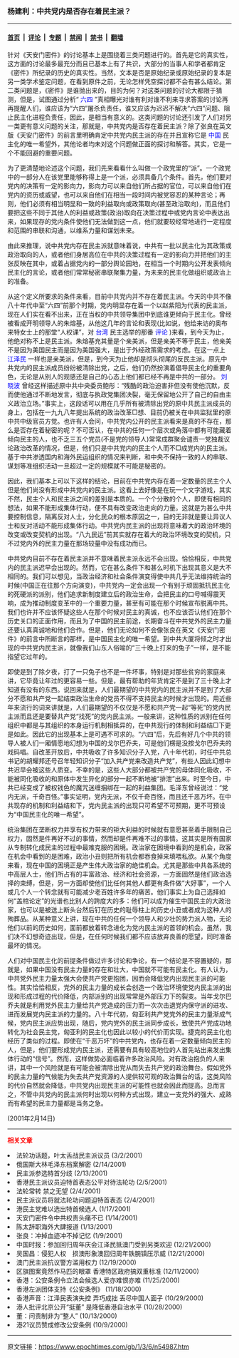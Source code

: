 ### 杨建利：中共党内是否存在着民主派？

---

#### [首页](../../../..?n54987) &nbsp;|&nbsp; [评论](../../../../../epoch-comment?n54987) &nbsp;|&nbsp; [专题](../../../../../epoch-special?n54987) &nbsp;|&nbsp; [禁闻](../../../../../epoch-news?n54987) &nbsp;|&nbsp; [禁书](../../../../../books?n54987) &nbsp;|&nbsp; [翻墙](https://github.com/gfw-breaker/nogfw/blob/master/README.md?n54987)


<div class="post_content" id="artbody" itemprop="articleBody">
 <!-- article content begin -->
 <p>
  针对《天安门密件》的讨论基本上是围绕着三类问题进行的。首先是它的真实性，这方面的讨论最多最充分而且已基本上有了共识，大部分的当事人和学者都肯定《密件》所纪录的历史的真实性。当然，文本是否是原始纪录或原始纪录的复本是另一类学术鉴定问题，在看到原件之前，无论怎样凭空探讨都不会有甚么结论。第二类问题是，《密件》是谁抛出来的，目的为何？对这类问题的讨论大都限于猜测，但是，试图通过分析“
  <ok href="https://www.epochtimes.com/news/epochnews/news/Focus.asp?Focus_ID=1102">
   <font color="blue">
    六四
   </font>
  </ok>
  ”真相曝光对谁有利对谁不利来寻求答案的讨论再再提醒人们，谁应该为“六四”屠杀负责任，谁又应该为迟迟不解决“六四”问题、阻止民主化进程负责任，因此，是相当有意义的。这类问题的讨论还引发了人们对另一类更有意义问题的关注，那就是，中共党内是否存在着民主派？除了张良在英文版《天安门密件》的前言里明确肯定中共党内民主派的存在并且宣称它是
  <ok href="http://www3.epochtimes.com/news/epochnews/main/2.html">
   <font color="blue">
    中国
   </font>
  </ok>
  民主化的唯一希望外，其他论者均未对这个问题做正面的探讨和解答。其实，它是一个不能回避的重要问题。
 </p>
 <p>
  为了更清楚地论述这个问题，我们先来看看什么叫做一个政党里的“派”。一个政党中的一部分人在该党里能够称得上是一个派，必须具备几个条件。首先，他们要对党内的决策有一定的影向力，影向力可以来自他们所占据的官位，可以来自他们在党内的资历或威望，也可以来自他们在相当一段时间内被党容忍的某种言论；再则，他们必须有相当明显和一致的利益取向或政策取向(甚至政治取向)，而且他们要把这些不同于其他人的利益或政策(政治)取向在决策过程中或党内言论中表达出来，如果现存的党内条件使他们无法做到这一点，他们就要较经常地进行一定程度和范围的串联和沟通，以维系力量和谋划未来。
 </p>
 <p>
  由此来推理，说中共党内存在民主派就意味着说，中共有一批以民主化为其政策或政治取向的人，或者他们身居高位在中共的决策过程有一定的影向力并把他们的主张反映在其中，或着占据党内的一部分舆论园地，在相当一个时期内公开发表倾向民主化的言论，或者他们常常秘密串联聚集力量，为未来的民主化做组织或政治上的准备。
 </p>
 <p>
  从这个定义所要求的条件来看，目前中共党内并不存在着民主派。今天的中共不像八十年代中至“六四”前那个时期，党内明显存在着一个以赵紫阳为代表的民主派，现在人们实在看不出来，正在当权的中共领导集团中到底谁更倾向于民主化。曾经被看成开明领导人的朱熔基，从他这几年的言论和表现(比如说，他给来访的奥布来特女士上的那堂“人权课”，对
  <ok href="http://www3.epochtimes.com/news/epochnews/main/3.html">
   <font color="blue">
    台湾
   </font>
  </ok>
  民主选举的那番
  <ok href="http://www3.epochtimes.com/news/epochnews/main/8.html">
   <font color="blue">
    评论
   </font>
  </ok>
  )来看，到今天为止，他绝对称不上是民主派。朱熔基充其量是个亲美派，但是亲美不等于民主，他亲美不是因为美国民主而是因为美国强大，是出于外经政策需求的考虑。在这一点上
  <ok href="http://www1.epochtimes.com/news/epochnews/news/Focus.asp?Focus_ID=801">
   <font color="blue">
    江泽民
   </font>
  </ok>
  一样也是亲美派，但是，到今天为止他却是彻头彻尾的反民主派。原先中共党内的民主派成员纷纷被清除出党，之后，他们仍然扮演着倡导民主化的重要角色，无论是从别人的观感还是自己的心态上他们都已经不再是中共的一部分。
  <ok href="http://www1.epochtimes.com/news/epochnews/comt/comauth.asp?cat_ID=423&amp;subsubcat=LiuXiaoBo">
   <font color="blue">
    刘晓波
   </font>
  </ok>
  曾经这样描述原中共中央委员鲍彤：“残酷的政治迫害非但没有使他沉默，反而使他通过不断地发言，彻底与执政党集团决裂，毫无保留地公开了自己的自由主义政治立场。”事实上，这段话可以用在几乎所有被清除出党的原中共民主派成员的身上，包括在一九九八年提出系统的政治改革□想、目前仍被关在中共监狱里的原中共中级官员方觉。也许有人会问，中共党内公开的民主派看来是真的不存在，那么是否存在着秘密的呢？不可否认，在中共的任何一个层次或角落中都有可能藏着倾向民主的人，也不乏三五个党员(不是党的领导人)常常成群聚会谴责一党独裁议论政治改革的情况，但是，他们只是中共党内的民主个人而不□成党内的民主派。基于中共渗透国内和海外民运组织的情况来判断，和中央不保持一致的人的串联、谋划等准组织活动一旦超过一定的规模就不可能是秘密的。
 </p>
 <p>
  因此，我们基本上可以下这样的结论，目前在中共党内存在着一定数量的民主个人但是他们尚没有形成中共党内的民主派。这看上去好像是在玩一个文字游戏，其实不然，民主个人和民主派之间的差别是本质的。一个个分散的个人，即使有相同的想法，如果不能形成集体行动，便不具有改变政治走向的力量。这就是为甚么中共要控制信息，隔离反对人士，分化民众的根本原因之一，目的无非就是要让异议人士和反对活动不能形成集体行动。中共党内民主派的出现将意味着大的政治环境的改变或改变契机的出现。“八九民运”前其实就存在着大的政治环境改变的契机，只不过党内外的民主力量在那场较量中没有成功而已。
 </p>
 <p>
  中共党内目前不存在着民主派并不意味着民主派永远不会出现。恰恰相反，中共党内的民主派迟早会出现的。然而，它在甚么条件下和甚么时机下出现其意义是大不相同的。我们可以想见，当政治经济和社会条件演变得使中共几乎无法维持统治的时候(中国正在往那个方向演变)，中共党内一定会出现一个有别于顽固抵抗民主化的死硬派的派别，他们追求新制度建立后的政治生命，会把民主的口号喊得震天响，成为推动制度变革中的一个重要力量，甚至有可能在那个时候宣布脱离中共。我们也许并不应该怀疑这些人在那个时候对民主的真诚，也不应该否认他们在那个历史关口的正面作用，而且为了中国的民主前途，长期奋斗在中共党外的民主力量还要认真真诚地和他们合作。但是，他们无论如何不会像张良在英文《天安门密件》的前言中所断言的那样，是中国民主化的唯一希望。到中共大厦将倾之时才出现的中共党内民主派，就像我们山东人俗喻的“三十晚上打来的兔子”一样，是不能指望它过年的。
 </p>
 <p>
  即使是到了除夕夜，打了一只兔子也不是一件坏事，特别是对那些贫穷的家庭来讲，它毕竟让年过的更容易一些。但是，最有帮助的年货肯定不是到了三十晚上才知道有没有的东西。说回来就是，人们最期望的中共党内的民主派并不是到了大部分不愿和共产党一起结束政治生命的党员不得不支持民主的时候才出现的。用近些年来流行的词来讲就是，人们最期望的不仅仅是不愿和共产党一起“等死”的党内民主派而且还是要替共产党“找死”的党内民主派。一般来讲，这种性质的派别在任何组织中都是与其组织的本身运行机制相抵异的，在中共现行的体制和利益结□下更是如此。因此它的出现基本上是可遇不可求的。“六四”后，先后有好几个中共的领导人被人们一厢情愿地幻想为中国的戈尔巴乔夫，可是他们楞是没按戈尔巴乔夫的戏码唱。自改革开放后，中共吸收了许多知识分子入党，八十年代初，时任中共总书记的胡耀邦还号召年轻知识分子“加入共产党来改造共产党”，有些人因此幻想中共迟早会被这些人质变。不幸的是，这些人大部分都被共产党的母体同化吸收，不能被同化吸收的和原体中发生异化的部分一起不断地被“排泄”出来。时至今日，中共已经变成了被权钱色的魔咒迷缠捆绑在一起的利益集团。毛泽东曾经说过：“党内无派，千奇百怪。”事实证明，党内无派，不仅千奇百怪，而且还千恶万坏。在中共现存的机制和利益结和下，党内民主派的出现只可希望不可预期，更不可预设为“中国民主化的唯一希望”。
 </p>
 <p>
  统治集团在垄断权力并享有权力带来的钜大利益的时候就有意愿甚至着手限制自己权力，固然是件再好不过的事情，然而却是件再难不过的事情。这其实是所有国家从专制转化成民主的过程中最难克服的困境。政治家在困境中看到的是机会，政客在机会中看到的是困难，政治小丑则把所有机会都吞食掉来填喂私欲。从某个角度来看，现在中国的困境正是产生伟大政治家的绝佳机会。尤其是那些中共各系统的中高层人士，他们所占有的丰富政治、经济和社会资源，一方面固然是他们政治选择的束缚，但是，另一方面却使他们比任何其他人都更有条件做“大好事”，一个人或几个人一个转念就有可能减少老百姓许多年的痛苦。他们事实上为自己选择如何“盖棺论定”的光谱也比别人的跨度大的多：他们可以成为催生中国民主的大政治家，也可以是被送上断头台然后钉在历史的耻辱柱上的历史小丑或者成为这种人的殉葬品。从某种意义上讲，现在中共的任何一个领导人和少壮的势力派人物，无论他们以前的历史如何，面前都放着转念进化为党内民主派的首领的机会。虽然，我们决不幻想奇迹出现，但是，在任何时候我们都不应该放弃良善的愿望，同时准备最坏的情况。
 </p>
 <p>
  人们对中国民主化的前提条件做过许多讨论和争论，有一个结论是不容置疑的，那就是，如果中国没有民主力量的存在和壮大，中国就不可能有民主化。有人认为，中共党外民主力量太强大会使共产党更抱团，因而会降低党内出现民主派的可能性。其实恰恰相反，党外的民主力量的成长会创造一个政治环境使党内民主派的出现和形成过程的代价降低，内部派别的出现常常是外部压力下的裂变。当年戈尔巴乔夫就是利用党外民主力量给共产党造成的压力而一次次击退党内保守派的进攻、进而发展党内民主派的力量的。八十年代初，匈亚利共产党党外的民主力量渐成气候，党内民主派应势出现，随后，党内党外的民主派同步成长，致使共产党成功地转化为社会民主党，匈亚利的民主化也因此以较小的代价而实现。捷克的民主化也经历了类似的过程。即使在“千恶万坏”的中共党内，也存在着一定数量倾向民主的人，但是，他们要形成党内民主派，还需要有具有较高地位的人首先站出来发出集体行动的“信号”。然而，这样做势必面临着许多政治风险。对有政治抱负的人来讲，其中一个风险就是有可能会被清除出党从而失去共产党的政治舞台。假如党外的民主力量的气候能为失去共产党资源的人提供较可观的政治舞台的话，这类风险的代价自然就会降低，中共党内出现民主派的可能性也就会因此而提高。总而言之，不管中共党内的民主派何时出现以何种方式出现，建立一支党外的强大、成熟而有希望的民主力量都是当务之急。
 </p>
 <p>
  (2001年2月14日)
 </p>
 <hr/>
 <p>
  <b>
   <font color="red">
    相关文章
   </font>
  </b>
  <br/>
 </p>
 <li>
  <ok href="http://epochtimes.com/news/epochnews/newscontent.asp?ID=53090" target="_blank">
   法轮功话题，叶太舌战民主派议员
  </ok>
  (3/2/2001)
  <li>
   <ok href="http://epochtimes.com/news/epochnews/newscontent.asp?ID=47248" target="_blank">
    俄国斯大林毛泽东档案解密
   </ok>
   (2/14/2001)
   <li>
    <ok href="http://epochtimes.com/news/epochnews/newscontent.asp?ID=46934" target="_blank">
     民主派参选特首分歧
    </ok>
    (2/13/2001)
    <li>
     <ok href="http://epochtimes.com/news/epochnews/newscontent.asp?ID=43531" target="_blank">
      香港民主派议员迫特首表态公平对待法轮功
     </ok>
     (2/5/2001)
     <li>
      <ok href="http://epochtimes.com/news/epochnews/newscontent.asp?ID=43328" target="_blank">
       法轮常转 禁之无望
      </ok>
      (2/4/2001)
      <li>
       <ok href="http://epochtimes.com/news/epochnews/newscontent.asp?ID=43288" target="_blank">
        民主派议员将就法轮功问题迫特首表态
       </ok>
       (2/4/2001)
       <li>
        <ok href="http://epochtimes.com/news/epochnews/newscontent.asp?ID=36083" target="_blank">
         港民主党难以选出特首候选人
        </ok>
        (1/17/2001)
        <li>
         <ok href="http://epochtimes.com/news/epochnews/newscontent.asp?ID=34438" target="_blank">
          天安门密件令中共权贵头痛不已
         </ok>
         (1/14/2001)
         <li>
          <ok href="http://epochtimes.com/news/epochnews/newscontent.asp?ID=34081" target="_blank">
           陈太辞职海外大肆报道
          </ok>
          (1/13/2001)
          <li>
           <ok href="http://epochtimes.com/news/epochnews/newscontent.asp?ID=31973" target="_blank">
            张良：冲掉血迹冲不掉记忆
           </ok>
           (1/9/2001)
           <li>
            <ok href="http://epochtimes.com/news/epochnews/newscontent.asp?ID=25931" target="_blank">
             中国时报：参加回归周年庆会江泽民抵澳门受到另类欢迎
            </ok>
            (12/21/2000)
            <li>
             <ok href="http://epochtimes.com/news/epochnews/newscontent.asp?ID=25765" target="_blank">
              吴国昌：侵犯人权　损澳形象澳回归周年铁腕镇压示威
             </ok>
             (12/21/2000)
             <li>
              <ok href="http://epochtimes.com/news/epochnews/newscontent.asp?ID=25416" target="_blank">
               澳门民主派抗议警方滥用权力
              </ok>
              (12/19/2000)
              <li>
               <ok href="http://epochtimes.com/news/epochnews/newscontent.asp?ID=23674" target="_blank">
                区旗图案竟然作马匹的眼罩 香港特区政府搞双重标准
               </ok>
               (12/11/2000)
               <li>
                <ok href="http://epochtimes.com/news/epochnews/newscontent.asp?ID=20146" target="_blank">
                 香港：公安条例令立法会候选人爱亦难恨亦难
                </ok>
                (11/25/2000)
                <li>
                 <ok href="http://epochtimes.com/news/epochnews/newscontent.asp?ID=10348" target="_blank">
                  香港左派团体支持《公安条例》
                 </ok>
                 (11/18/2000)
                 <li>
                  <ok href="http://epochtimes.com/news/epochnews/newscontent.asp?ID=6995" target="_blank">
                   香港声音：江泽民表演失控  弄巧成拙  丢尽中国人面子
                  </ok>
                  (10/29/2000)
                  <li>
                   <ok href="http://epochtimes.com/news/epochnews/newscontent.asp?ID=6890" target="_blank">
                    港人批评北京公开“挺董”  是降低香港自治水平
                   </ok>
                   (10/28/2000)
                   <li>
                    <ok href="http://epochtimes.com/news/epochnews/newscontent.asp?ID=4956" target="_blank">
                     董：问责制非为“整人”
                    </ok>
                    (10/13/2000)
                    <li>
                     <ok href="http://epochtimes.com/news/epochnews/newscontent.asp?ID=4526" target="_blank">
                      港21议员赞成修改公安条例
                     </ok>
                     (10/9/2000)
                     <br/>
                     <!-- article content end -->
                     <div id="below_article_ad">
                     </div>
                    </li>
                   </li>
                  </li>
                 </li>
                </li>
               </li>
              </li>
             </li>
            </li>
           </li>
          </li>
         </li>
        </li>
       </li>
      </li>
     </li>
    </li>
   </li>
  </li>
 </li>
</div>


---

原文链接：https://www.epochtimes.com/gb/1/3/6/n54987.htm